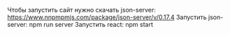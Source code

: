 Чтобы запустить сайт нужно скачать json-server: https://www.nnpmpmjs.com/package/json-server/v/0.17.4
Запустить json-server: npm run server
Запустить react: npm start
